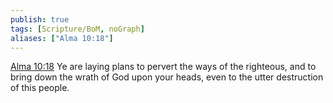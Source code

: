 ```yaml
---
publish: true
tags: [Scripture/BoM, noGraph]
aliases: ["Alma 10:18"]
---
```

[Alma 10:18](https://churchofjesuschrist.org/study/scriptures/bofm/alma/10?lang=eng&id=p18#p18) Ye are laying plans to pervert the ways of the righteous, and to bring down the wrath of God upon your heads, even to the utter destruction of this people.
